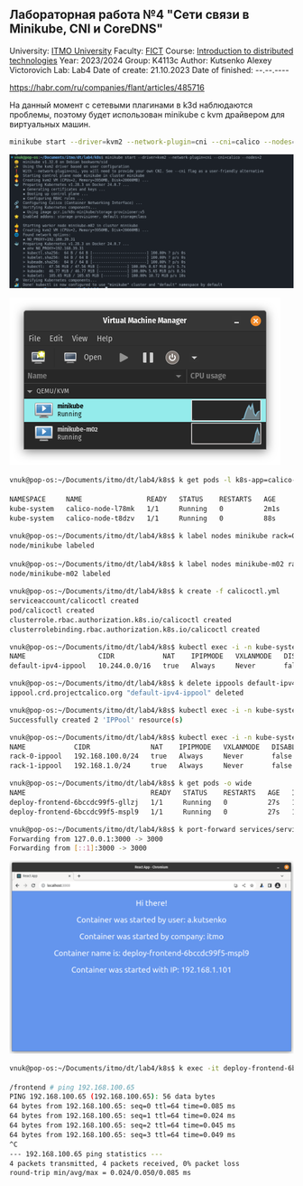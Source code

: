 ## Лабораторная работа №4 "Сети связи в Minikube, CNI и CoreDNS"

University: [ITMO University](https://itmo.ru/ru/)
Faculty: [FICT](https://fict.itmo.ru)
Course: [Introduction to distributed technologies](https://github.com/itmo-ict-faculty/introduction-to-distributed-technologies)
Year: 2023/2024
Group: K4113c
Author: Kutsenko Alexey Victorovich
Lab: Lab4
Date of create: 21.10.2023
Date of finished: --.--.----

https://habr.com/ru/companies/flant/articles/485716

На данный момент с сетевыми плагинами в k3d наблюдаются проблемы, поэтому будет использован minikube с kvm драйвером для виртуальных машин.

```bash
minikube start --driver=kvm2 --network-plugin=cni --cni=calico --nodes=2
```

![vms](docs/start.png)

![vms](docs/vms.png)

```bash
vnuk@pop-os:~/Documents/itmo/dt/lab4/k8s$ k get pods -l k8s-app=calico-node -A

NAMESPACE     NAME                READY   STATUS    RESTARTS   AGE
kube-system   calico-node-l78mk   1/1     Running   0          2m1s
kube-system   calico-node-t8dzv   1/1     Running   0          88s
```

```bash
vnuk@pop-os:~/Documents/itmo/dt/lab4/k8s$ k label nodes minikube rack=0
node/minikube labeled

vnuk@pop-os:~/Documents/itmo/dt/lab4/k8s$ k label nodes minikube-m02 rack=1
node/minikube-m02 labeled
```

```bash
vnuk@pop-os:~/Documents/itmo/dt/lab4/k8s$ k create -f calicoctl.yml
serviceaccount/calicoctl created
pod/calicoctl created
clusterrole.rbac.authorization.k8s.io/calicoctl created
clusterrolebinding.rbac.authorization.k8s.io/calicoctl created
```

```bash
vnuk@pop-os:~/Documents/itmo/dt/lab4/k8s$ kubectl exec -i -n kube-system calicoctl -- /calicoctl --allow-version-mismatch get ippools -o wide
NAME                  CIDR            NAT    IPIPMODE   VXLANMODE   DISABLED   DISABLEBGPEXPORT   SELECTOR
default-ipv4-ippool   10.244.0.0/16   true   Always     Never       false      false              all()
```

```bash
vnuk@pop-os:~/Documents/itmo/dt/lab4/k8s$ k delete ippools default-ipv4-ippool
ippool.crd.projectcalico.org "default-ipv4-ippool" deleted
```

```bash
vnuk@pop-os:~/Documents/itmo/dt/lab4/k8s$ kubectl exec -i -n kube-system calicoctl -- /calicoctl --allow-version-mismatch create -f - < calico-ippool.yml
Successfully created 2 'IPPool' resource(s)
```

```bash
vnuk@pop-os:~/Documents/itmo/dt/lab4/k8s$ kubectl exec -i -n kube-system calicoctl -- /calicoctl --allow-version-mismatch get ippools -o wide
NAME            CIDR               NAT    IPIPMODE   VXLANMODE   DISABLED   DISABLEBGPEXPORT   SELECTOR
rack-0-ippool   192.168.100.0/24   true   Always     Never       false      false              rack == "0"
rack-1-ippool   192.168.1.0/24     true   Always     Never       false      false              rack == "1"
```

```bash
vnuk@pop-os:~/Documents/itmo/dt/lab4/k8s$ k get pods -o wide
NAME                               READY   STATUS    RESTARTS   AGE   IP               NODE           NOMINATED NODE   READINESS GATES
deploy-frontend-6bccdc99f5-gllzj   1/1     Running   0          27s   192.168.100.65   minikube       <none>           <none>
deploy-frontend-6bccdc99f5-mspl9   1/1     Running   0          27s   192.168.1.101      minikube-m02   <none>           <none>
```

```bash
vnuk@pop-os:~/Documents/itmo/dt/lab4/k8s$ k port-forward services/service-frontend 3000:3000
Forwarding from 127.0.0.1:3000 -> 3000
Forwarding from [::1]:3000 -> 3000
```

![done](docs/done.png)

```bash
vnuk@pop-os:~/Documents/itmo/dt/lab4/k8s$ k exec -it deploy-frontend-6bccdc99f5-gllzj -- sh

/frontend # ping 192.168.100.65
PING 192.168.100.65 (192.168.100.65): 56 data bytes
64 bytes from 192.168.100.65: seq=0 ttl=64 time=0.085 ms
64 bytes from 192.168.100.65: seq=1 ttl=64 time=0.024 ms
64 bytes from 192.168.100.65: seq=2 ttl=64 time=0.045 ms
64 bytes from 192.168.100.65: seq=3 ttl=64 time=0.049 ms
^C
--- 192.168.100.65 ping statistics ---
4 packets transmitted, 4 packets received, 0% packet loss
round-trip min/avg/max = 0.024/0.050/0.085 ms
```
